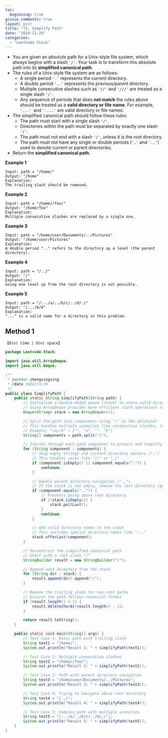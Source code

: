```yaml
---
toc:
  beginning: true
giscus_comments: true
layout: post
title: "71. Simplify Path"
date: "2024-11-29"
categories:
  - "LeetCode Stack"
---
```



- You are given an *absolute* path for a Unix-style file system, which always begins with a slash `'/'`. Your task is to transform this absolute path into its **simplified canonical path**.
- The *rules* of a Unix-style file system are as follows:
  - A single period `'.'` represents the current directory.
  - A double period `'..'` represents the previous/parent directory.
  - Multiple consecutive slashes such as `'//'` and `'///'` are treated as a single slash `'/'`.
  - Any sequence of periods that does **not match** the rules above should be treated as a **valid directory or** **file** **name**. For example, `'...' `and `'....'` are valid directory or file names.
- The simplified canonical path should follow these *rules*:
  - The path must start with a single slash `'/'`.
  - Directories within the path must be separated by exactly one slash `'/'`.
  - The path must not end with a slash `'/'`, unless it is the root directory.
  - The path must not have any single or double periods (`'.'` and `'..'`) used to denote current or parent directories.
- Return the **simplified canonical path**.

**Example 1**

```
Input: path = "/home/"
Output: "/home"
Explanation:
The trailing slash should be removed.
```

**Example 2**

```
Input: path = "/home//foo/"
Output: "/home/foo"
Explanation:
Multiple consecutive slashes are replaced by a single one.
```

**Example 3**

```
Input: path = "/home/user/Documents/../Pictures"
Output: "/home/user/Pictures"
Explanation:
A double period ".." refers to the directory up a level (the parent directory).
```

**Example 4**

```
Input: path = "/../"
Output: "/"
Explanation:
Going one level up from the root directory is not possible.
```

**Example 5**

```
Input: path = "/.../a/../b/c/../d/./"
Output: "/.../b/d"
Explanation:
"..." is a valid name for a directory in this problem.
```

## Method 1

```tex
【O(n) time | O(n) space】
```

```java
package Leetcode.Stack;

import java.util.ArrayDeque;
import java.util.Deque;

/**
 * @author zhengxingxing
 * @date 2024/11/29
 */
public class SimplifyPath {
    public static String simplifyPath(String path) {
        // Initialize a double-ended queue (stack) to store valid directory components
        // Using ArrayDeque provides more efficient stack operations compared to traditional Stack
        Deque<String> stack = new ArrayDeque<>();

        // Split the path into components using "/" as the delimiter
        // This handles multiple scenarios like consecutive slashes, leading/trailing slashes
        // Example: "/a//b" → ["", "a", "", "b"]
        String[] components = path.split("/");

        // Iterate through each path component to process and simplify
        for (String component : components) {
            // Skip empty strings and current directory markers (".")
            // This handles cases like "//" or "./"
            if (component.isEmpty() || component.equals(".")) {
                continue;
            }

            // Handle parent directory navigation ("..")
            // If the stack is not empty, remove the last directory (go up one level)
            if (component.equals("..")) {
                // Prevents going above root directory
                if (!stack.isEmpty()) {
                    stack.pollLast();
                }
                continue;
            }

            // Add valid directory names to the stack
            // This includes special directory names like "..."
            stack.offerLast(component);
        }

        // Reconstruct the simplified canonical path
        // Start with a root slash "/"
        StringBuilder result = new StringBuilder("/");

        // Append each directory from the stack
        for (String dir : stack) {
            result.append(dir).append("/");
        }

        // Remove the trailing slash for non-root paths
        // Ensures the path follows canonical format
        if (result.length() > 1) {
            result.deleteCharAt(result.length() - 1);
        }

        return result.toString();
    }

    public static void main(String[] args) {
        // Test Case 1: Basic path with trailing slash
        String test1 = "/home/";
        System.out.println("Result 1: " + simplifyPath(test1));

        // Test Case 2: Multiple consecutive slashes
        String test2 = "/home//foo/";
        System.out.println("Result 2: " + simplifyPath(test2));

        // Test Case 3: Path with parent directory navigation
        String test3 = "/home/user/Documents/../Pictures";
        System.out.println("Result 3: " + simplifyPath(test3));

        // Test Case 4: Trying to navigate above root directory
        String test4 = "/../";
        System.out.println("Result 4: " + simplifyPath(test4));

        // Test Case 5: Complex path with multiple scenarios
        String test5 = "/.../a/../b/c/../d/./";;
        System.out.println("Result 5: " + simplifyPath(test5));
    }
}

```






